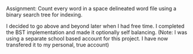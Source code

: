 Assignment: Count every word in a space delineated word file using a binary search tree for indexing.

I decided to go above and beyond later when I had free time.
I completed the BST implementation and made it optionally self balancing.
(Note: I was using a separate school based account for this project. 
I have now transfered it to my personal, true account)
